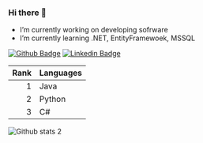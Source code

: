 ### Hi there 👋

-  I’m currently working on developing sofrware
-  I’m currently learning .NET, EntityFramewoek, MSSQL

[![Github Badge](https://img.shields.io/badge/-Github-000?style=quare&labelColor=000&logo=Github&logoColor=white&link=link)](https://github.com/uveyssarac) 
[![Linkedin Badge](https://img.shields.io/badge/-Linkedin-3B57C9?style=flat-quare&labelColor=3B57C9&logo=Linkedin&logoColor=white&link=link)](https://www.linkedin.com/in/uveyssarac/)

| Rank | Languages |
|-----:|-----------|
|     1| Java|
|     2| Python    |
|     3| C#     |

![Github stats 2](https://github-readme-stats.vercel.app/api?username=uveyssarac&show_icons=true&theme=radical)


